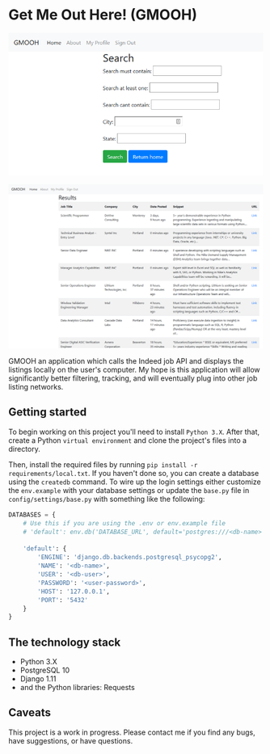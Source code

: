 # Get Me Out Here! (GMOOH)

![landing-page](docs/landing-page.png)

![results-page](docs/job-listings.png)

GMOOH an application which calls the Indeed job API and displays the listings locally on the user's computer. My hope is this application will allow significantly better filtering, tracking, and will eventually plug into other job listing networks.

## Getting started

To begin working on this project you'll need to install `Python 3.X`. After that, create a Python `virtual environment` and clone the project's files into a directory.

Then, install the required files by running `pip install -r requirements/local.txt`. If you haven't done so, you can create a database using the `createdb` command. To wire up the login settings either customize the `env.example` with your database settings or update the `base.py` file in `config/settings/base.py` with something like the following: 

```python
DATABASES = {
    # Use this if you are using the .env or env.example file
    # 'default': env.db('DATABASE_URL', default='postgres:///<db-name>'),

    'default': {
        'ENGINE': 'django.db.backends.postgresql_psycopg2',
        'NAME': '<db-name>',
        'USER': '<db-user>',
        'PASSWORD': '<user-password>',
        'HOST': '127.0.0.1',
        'PORT': '5432'
    }
}
```

## The technology stack

- Python 3.X
- PostgreSQL 10
- Django 1.11
- and the Python libraries: Requests

## Caveats

This project is a work in progress. Please contact me if you find any bugs, have suggestions, or have questions.